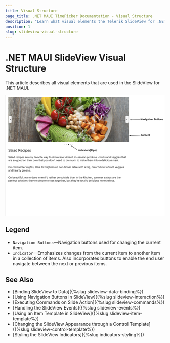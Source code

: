 ```yaml
---
title: Visual Structure
page_title: .NET MAUI TimePicker Documentation - Visual Structure
description: "Learn what visual elements the Telerik SlideView for .NET MAUI displays and see the visual structure of the control."
position: 1
slug: slideview-visual-structure
---
```


# .NET MAUI SlideView Visual Structure

This article describes all visual elements that are used in the SlideView for .NET MAUI.


![.NET MAUI SlideView Visual Structure](images/slideview-visualstructure.png)


## Legend

- `Navigation Buttons`&mdash;Navigation buttons used for changing the current item.
- `Indicator`&mdash;Emphasizes changes from the current item to another item in a collection of items. Also incorporates buttons to enable the end user navigate between the next or previous items.

## See Also

- [Binding SlideView to Data]({%slug slideview-data-binding%})
- [Using Navigation Buttons in SlideView]({%slug slideview-interaction%})
- [Executing Commands on Slide Action]({%slug slideview-commands%})
- [Handling the SlideView Events]({%slug slideview-events%})
- [Using an Item Template in SlideView]({%slug slideview-item-template%})
- [Changing the SlideView Appearance through a Control Template]({%slug slideview-control-template%})
- [Styling the SlideView Indicators]({%slug indicators-styling%})

